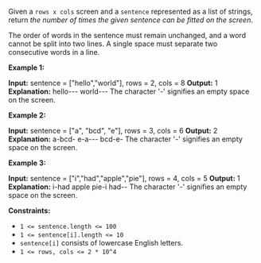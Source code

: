 
Given a `rows x cols`  screen and a  `sentence`  represented as a list of strings, return  _the number of times the given sentence can be fitted on the screen_.

The order of words in the sentence must remain unchanged, and a word cannot be split into two lines. A single space must separate two consecutive words in a line.

**Example 1:**

**Input:** sentence = ["hello","world"], rows = 2, cols = 8
**Output:** 1
**Explanation:**
hello---
world---
The character '-' signifies an empty space on the screen.

**Example 2:**

**Input:** sentence = ["a", "bcd", "e"], rows = 3, cols = 6
**Output:** 2
**Explanation:**
a-bcd-
e-a---
bcd-e-
The character '-' signifies an empty space on the screen.

**Example 3:**

**Input:** sentence = ["i","had","apple","pie"], rows = 4, cols = 5
**Output:** 1
**Explanation:**
i-had
apple
pie-i
had--
The character '-' signifies an empty space on the screen.

**Constraints:**

-   `1 <= sentence.length <= 100`
-   `1 <= sentence[i].length <= 10`
-   `sentence[i]`  consists of lowercase English letters.
-   `1 <= rows, cols <= 2 * 10^4`